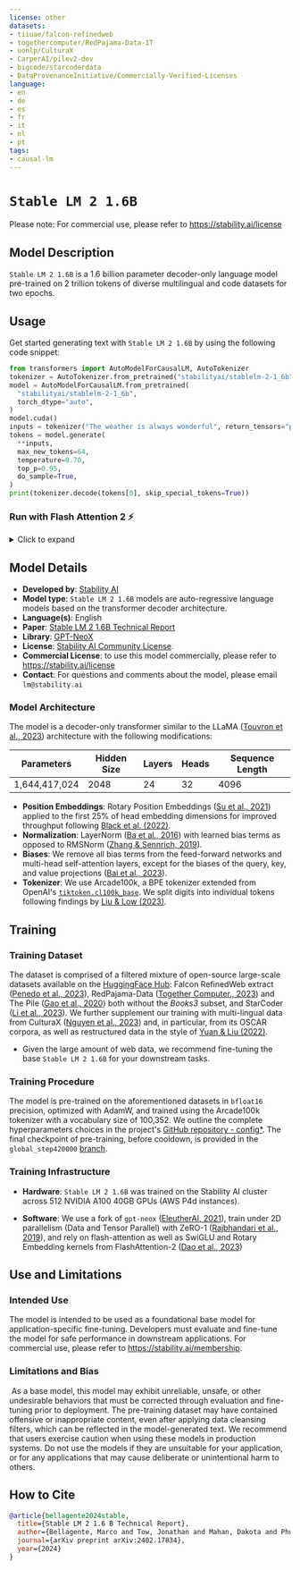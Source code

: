 ```yaml
---
license: other
datasets:
- tiiuae/falcon-refinedweb
- togethercomputer/RedPajama-Data-1T
- uonlp/CulturaX
- CarperAI/pilev2-dev
- bigcode/starcoderdata
- DataProvenanceInitiative/Commercially-Verified-Licenses
language:
- en
- de
- es
- fr
- it
- nl
- pt
tags:
- causal-lm
---
```

# `Stable LM 2 1.6B`

Please note: For commercial use, please refer to https://stability.ai/license

## Model Description

`Stable LM 2 1.6B` is a 1.6 billion parameter decoder-only language model pre-trained on 2 trillion tokens of diverse multilingual and code datasets for two epochs.

## Usage

Get started generating text with `Stable LM 2 1.6B` by using the following code snippet:

```python
from transformers import AutoModelForCausalLM, AutoTokenizer
tokenizer = AutoTokenizer.from_pretrained("stabilityai/stablelm-2-1_6b")
model = AutoModelForCausalLM.from_pretrained(
  "stabilityai/stablelm-2-1_6b",
  torch_dtype="auto",
)
model.cuda()
inputs = tokenizer("The weather is always wonderful", return_tensors="pt").to(model.device)
tokens = model.generate(
  **inputs,
  max_new_tokens=64,
  temperature=0.70,
  top_p=0.95,
  do_sample=True,
)
print(tokenizer.decode(tokens[0], skip_special_tokens=True))
```

### Run with Flash Attention 2 ⚡️

<details>
<summary> Click to expand </summary>

```python
from transformers import AutoModelForCausalLM, AutoTokenizer
tokenizer = AutoTokenizer.from_pretrained("stabilityai/stablelm-2-1_6b")
model = AutoModelForCausalLM.from_pretrained(
  "stabilityai/stablelm-2-1_6b",
  torch_dtype="auto",
  attn_implementation="flash_attention_2",
)
model.cuda()
inputs = tokenizer("The weather is always wonderful", return_tensors="pt").to(model.device)
tokens = model.generate(
  **inputs,
  max_new_tokens=64,
  temperature=0.70,
  top_p=0.95,
  do_sample=True,
)
print(tokenizer.decode(tokens[0], skip_special_tokens=True))
```

</details>


## Model Details

* **Developed by**: [Stability AI](https://stability.ai/)
* **Model type**: `Stable LM 2 1.6B` models are auto-regressive language models based on the transformer decoder architecture.
* **Language(s)**: English
* **Paper**: [Stable LM 2 1.6B Technical Report](https://drive.google.com/file/d/1JYJHszhS8EFChTbNAf8xmqhKjogWRrQF/view?usp=sharing)
* **Library**: [GPT-NeoX](https://github.com/EleutherAI/gpt-neox)
* **License**: [Stability AI Community License](https://huggingface.co/stabilityai/stablelm-2-1_6b/blob/main/LICENSE.md).
* **Commercial License**: to use this model commercially, please refer to https://stability.ai/license
* **Contact**: For questions and comments about the model, please email `lm@stability.ai`

### Model Architecture

The model is a decoder-only transformer similar to the LLaMA ([Touvron et al., 2023](https://arxiv.org/abs/2307.09288)) architecture with the following modifications:

| Parameters     | Hidden Size | Layers | Heads | Sequence Length |
|----------------|-------------|--------|-------|-----------------|
| 1,644,417,024  | 2048        | 24     | 32    | 4096            |

* **Position Embeddings**: Rotary Position Embeddings ([Su et al., 2021](https://arxiv.org/abs/2104.09864)) applied to the first 25% of head embedding dimensions for improved throughput following [Black et al. (2022)](https://arxiv.org/pdf/2204.06745.pdf).
* **Normalization**: LayerNorm ([Ba et al., 2016](https://arxiv.org/abs/1607.06450)) with learned bias terms as opposed to RMSNorm ([Zhang & Sennrich, 2019](https://arxiv.org/abs/1910.07467)).
* **Biases**: We remove all bias terms from the feed-forward networks and multi-head self-attention layers, except for the biases of the query, key, and value projections ([Bai et al., 2023](https://arxiv.org/abs/2309.16609)).
* **Tokenizer**: We use Arcade100k, a BPE tokenizer extended from OpenAI's [`tiktoken.cl100k_base`](https://github.com/openai/tiktoken). We split digits into individual tokens following findings by [Liu & Low (2023)](https://arxiv.org/abs/2305.14201).

## Training

### Training Dataset

The dataset is comprised of a filtered mixture of open-source large-scale datasets available on the [HuggingFace Hub](https://huggingface.co/datasets): Falcon RefinedWeb extract ([Penedo et al., 2023](https://huggingface.co/datasets/tiiuae/falcon-refinedweb)), RedPajama-Data ([Together Computer., 2023](https://github.com/togethercomputer/RedPajama-Data)) and The Pile ([Gao et al., 2020](https://arxiv.org/abs/2101.00027)) both without the *Books3* subset, and StarCoder ([Li et al., 2023](https://arxiv.org/abs/2305.06161)). We further supplement our training with multi-lingual data from CulturaX ([Nguyen et al., 2023](https://arxiv.org/abs/2309.09400)) and, in particular, from its OSCAR corpora, as well as restructured data in the style of [Yuan & Liu (2022)](https://arxiv.org/abs/2206.11147).

* Given the large amount of web data, we recommend fine-tuning the base `Stable LM 2 1.6B` for your downstream tasks.

### Training Procedure

The model is pre-trained on the aforementioned datasets in `bfloat16` precision, optimized with AdamW, and trained using the Arcade100k tokenizer with a vocabulary size of 100,352. We outline the complete hyperparameters choices in the project's [GitHub repository - config*](https://github.com/Stability-AI/StableLM/blob/main/configs/stablelm-2-1_6b.yml). The final checkpoint of pre-training, before cooldown, is provided in the `global_step420000` [branch](https://huggingface.co/stabilityai/stablelm-2-1_6b/blob/global_step420000/README.md).

### Training Infrastructure

* **Hardware**: `Stable LM 2 1.6B` was trained on the Stability AI cluster across 512 NVIDIA A100 40GB GPUs (AWS P4d instances).

* **Software**: We use a fork of `gpt-neox` ([EleutherAI, 2021](https://github.com/EleutherAI/gpt-neox)), train under 2D parallelism (Data and Tensor Parallel) with ZeRO-1 ([Rajbhandari et al., 2019](https://arxiv.org/abs/1910.02054v3)), and rely on flash-attention as well as SwiGLU and Rotary Embedding kernels from FlashAttention-2 ([Dao et al., 2023](https://tridao.me/publications/flash2/flash2.pdf))

## Use and Limitations

### Intended Use

The model is intended to be used as a foundational base model for application-specific fine-tuning. Developers must evaluate and fine-tune the model for safe performance in downstream applications. For commercial use, please refer to https://stability.ai/membership.

### Limitations and Bias
​
As a base model, this model may exhibit unreliable, unsafe, or other undesirable behaviors that must be corrected through evaluation and fine-tuning prior to deployment. The pre-training dataset may have contained offensive or inappropriate content, even after applying data cleansing filters, which can be reflected in the model-generated text. We recommend that users exercise caution when using these models in production systems. Do not use the models if they are unsuitable for your application, or for any applications that may cause deliberate or unintentional harm to others.

## How to Cite

```bibtex
@article{bellagente2024stable,
  title={Stable LM 2 1.6 B Technical Report},
  author={Bellagente, Marco and Tow, Jonathan and Mahan, Dakota and Phung, Duy and Zhuravinskyi, Maksym and Adithyan, Reshinth and Baicoianu, James and Brooks, Ben and Cooper, Nathan and Datta, Ashish and others},
  journal={arXiv preprint arXiv:2402.17834},
  year={2024}
}
```
